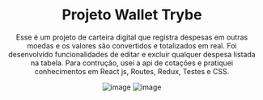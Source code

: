 <div align="center">

# Projeto Wallet Trybe

Esse é um projeto de carteira digital que registra despesas em outras moedas e os valores são convertidos e totalizados em real.
Foi desenvolvido funcionalidades de editar e excluir qualquer despesa listada na tabela.
Para contrução, usei a api de cotações e pratiquei conhecimentos em React js, Routes, Redux, Testes e CSS.

![image](tela_login.png)
![image](tela_wallet.png)
